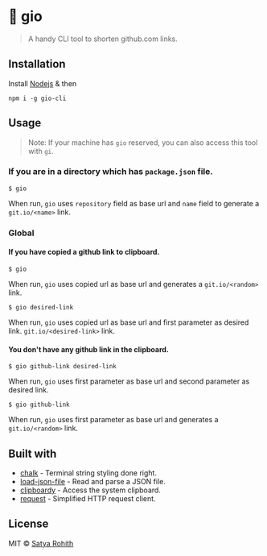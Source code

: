 # 🔗 gio
> A handy CLI tool to shorten github.com links.

## Installation

Install [Nodejs](https://nodejs.org) & then
```
npm i -g gio-cli
```

## Usage

> Note: If your machine has `gio` reserved, you can also access this tool with `gi`.

### If you are in a directory which has `package.json` file.
 ```
 $ gio
 ```
When run, `gio` uses `repository` field as base url and `name` field to generate a `git.io/<name>` link.


### Global
#### If you have copied a github link to clipboard.
```
$ gio
```
When run, `gio` uses copied url as base url and generates a `git.io/<random>` link.

```
$ gio desired-link
```
When run, `gio` uses copied url as base url and first parameter as desired link.  `git.io/<desired-link>` link.

#### You don't have any github link in the clipboard.
```
$ gio github-link desired-link
```
When run, `gio` uses first parameter as base url and second parameter as desired link.

```
$ gio github-link
```
When run, `gio` uses first parameter as base url and generates a `git.io/<random>` link.

## Built with

- [chalk](https://github.com/chalk/chalk) - Terminal string styling done right.
- [load-json-file](https://github.com/sindresorhus/load-json-file) - Read and parse a JSON file.
- [clipboardy](https://github.com/sindresorhus/clipboardy) - Access the system clipboard.
- [request](https://github.com/request/request) - Simplified HTTP request client.

## License

MIT © [Satya Rohith](https://satya.tech)
